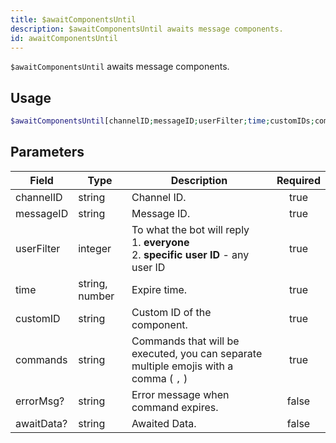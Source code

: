 ```yaml
---
title: $awaitComponentsUntil
description: $awaitComponentsUntil awaits message components.
id: awaitComponentsUntil
---
```


`$awaitComponentsUntil` awaits message components.

## Usage

```php
$awaitComponentsUntil[channelID;messageID;userFilter;time;customIDs;commands;errorMsg?;awaitData?]
```

## Parameters

| Field      | Type           | Description                                                                                    | Required |
| ---------- | -------------- | ---------------------------------------------------------------------------------------------- | :------: |
| channelID  | string         | Channel ID.                                                                                    |   true   |
| messageID  | string         | Message ID.                                                                                    |   true   |
| userFilter | integer        | To what the bot will reply <br /> 1. **everyone** <br /> 2. **specific user ID** - any user ID |   true   |
| time       | string, number | Expire time.                                                                                   |   true   |
| customID   | string         | Custom ID of the component.                                                                    |   true   |
| commands   | string         | Commands that will be executed, you can separate multiple emojis with a comma ( `,` )          |   true   |
| errorMsg?  | string         | Error message when command expires.                                                            |  false   |
| awaitData? | string         | Awaited Data.                                                                                  |  false   |
